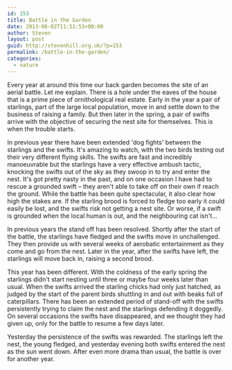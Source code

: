 ```yaml
---
id: 153
title: Battle in the Garden
date: 2013-06-02T11:51:53+00:00
author: Steven
layout: post
guid: http://stevenhill.org.uk/?p=153
permalink: /battle-in-the-garden/
categories:
  - nature
---
```

Every year at around this time our back garden becomes the site of an aerial battle. Let me explain. There is a hole under the eaves of the house that is a prime piece of ornithological real estate. Early in the year a pair of starlings, part of the large local population, move in and settle down to the business of raising a family. But then later in the spring, a pair of swifts arrive with the objective of securing the nest site for themselves. This is when the trouble starts.

In previous year there have been extended 'dog fights' between the starlings and the swifts. It's amazing to watch, with the two birds testing out their very different flying skills. The swifts are fast and incredibly manoeuvrable but the starlings have a very effective ambush tactic, knocking the swifts out of the sky as they swoop in to try and enter the nest. It's got pretty nasty in the past, and on one occasion I have had to rescue a grounded swift &#8211; they aren't able to take off on their own if reach the ground. While the battle has been quite spectacular, it also clear how high the stakes are. If the starling brood is forced to fledge too early it could easily be lost, and the swifts risk not getting a nest site. Or worse, if a swift is grounded when the local human is out, and the neighbouring cat isn't&#8230;

In previous years the stand off has been resolved. Shortly after the start of the battle, the starlings have fledged and the swifts move in unchallenged. They then provide us with several weeks of aerobatic entertainment as they come and go from the nest. Later in the year, after the swifts have left, the starlings will move back in, raising a second brood.

This year has been different. With the coldness of the early spring the starlings didn't start nesting until three or maybe four weeks later than usual. When the swifts arrived the starling chicks had only just hatched, as judged by the start of the parent birds shuttling in and out with beaks full of caterpillars. There has been an extended period of stand-off with the swifts persistently trying to claim the nest and the starlings defending it doggedly. On several occasions the swifts have disappeared, and we thought they had given up, only for the battle to resume a few days later.

Yesterday the persistence of the swifts was rewarded. The starlings left the nest, the young fledged, and yesterday evening both swifts entered the nest as the sun went down. After even more drama than usual, the battle is over for another year.